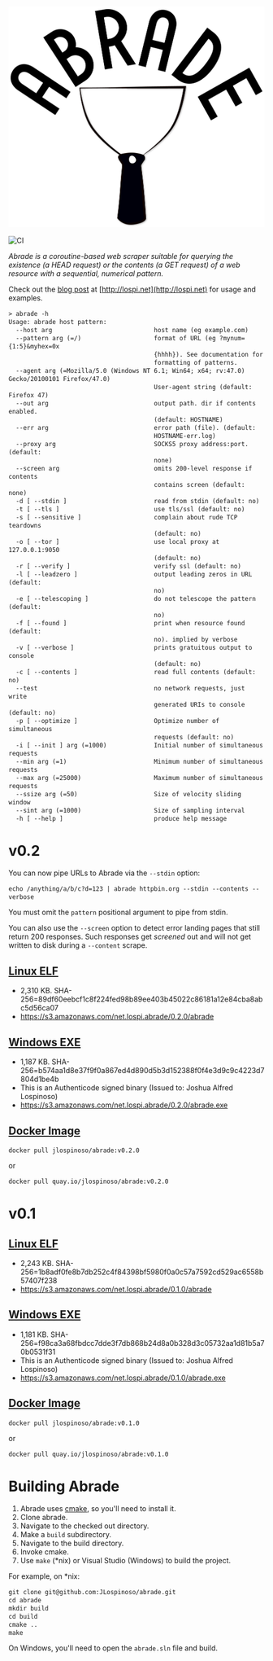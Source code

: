 ![Abrade](img/Abrade.png)

![CI](https://github.com/JLospinoso/abrade/workflows/CI/badge.svg)

_Abrade is a coroutine-based web scraper suitable for querying the existence (a HEAD request) or the contents (a GET request) of a web resource with a sequential, numerical pattern._

Check out the [blog post](https://jlospinoso.github.io/cpp/developing/software/2017/09/15/abrade-web-scraper.html) at [http://lospi.net](http://lospi.net) for usage and examples.

```
> abrade -h
Usage: abrade host pattern:
  --host arg                            host name (eg example.com)
  --pattern arg (=/)                    format of URL (eg ?mynum={1:5}&myhex=0x
                                        {hhhh}). See documentation for
                                        formatting of patterns.
  --agent arg (=Mozilla/5.0 (Windows NT 6.1; Win64; x64; rv:47.0) Gecko/20100101 Firefox/47.0)
                                        User-agent string (default: Firefox 47)
  --out arg                             output path. dir if contents enabled.
                                        (default: HOSTNAME)
  --err arg                             error path (file). (default:
                                        HOSTNAME-err.log)
  --proxy arg                           SOCKS5 proxy address:port. (default:
                                        none)
  --screen arg                          omits 200-level response if contents
                                        contains screen (default: none)
  -d [ --stdin ]                        read from stdin (default: no)
  -t [ --tls ]                          use tls/ssl (default: no)
  -s [ --sensitive ]                    complain about rude TCP teardowns
                                        (default: no)
  -o [ --tor ]                          use local proxy at 127.0.0.1:9050
                                        (default: no)
  -r [ --verify ]                       verify ssl (default: no)
  -l [ --leadzero ]                     output leading zeros in URL (default:
                                        no)
  -e [ --telescoping ]                  do not telescope the pattern (default:
                                        no)
  -f [ --found ]                        print when resource found (default:
                                        no). implied by verbose
  -v [ --verbose ]                      prints gratuitous output to console
                                        (default: no)
  -c [ --contents ]                     read full contents (default: no)
  --test                                no network requests, just write
                                        generated URIs to console (default: no)
  -p [ --optimize ]                     Optimize number of simultaneous
                                        requests (default: no)
  -i [ --init ] arg (=1000)             Initial number of simultaneous requests
  --min arg (=1)                        Minimum number of simultaneous requests
  --max arg (=25000)                    Maximum number of simultaneous requests
  --ssize arg (=50)                     Size of velocity sliding window
  --sint arg (=1000)                    Size of sampling interval
  -h [ --help ]                         produce help message
```

# v0.2

You can now pipe URLs to Abrade via the `--stdin` option:

```
echo /anything/a/b/c?d=123 | abrade httpbin.org --stdin --contents --verbose
```

You must omit the `pattern` positional argument to pipe from stdin.

You can also use the `--screen` option to detect error landing pages that
still return 200 responses. Such responses get *screened* out and will not
get written to disk during a `--content` scrape.


## [Linux ELF](https://s3.amazonaws.com/net.lospi.abrade/0.2.0/abrade)

* 2,310 KB. SHA-256=89df60eebcf1c8f224fed98b89ee403b45022c86181a12e84cba8abc5d56ca07
* https://s3.amazonaws.com/net.lospi.abrade/0.2.0/abrade

## [Windows EXE](https://s3.amazonaws.com/net.lospi.abrade/0.2.0/abrade.exe)

* 1,187 KB. SHA-256=b574aa1d8e37f9f0a867ed4d890d5b3d152388f0f4e3d9c9c4223d7804d1be4b
* This is an Authenticode signed binary (Issued to: Joshua Alfred Lospinoso)
* https://s3.amazonaws.com/net.lospi.abrade/0.2.0/abrade.exe

## [Docker Image](https://quay.io/repository/jlospinoso/abrade)

```
docker pull jlospinoso/abrade:v0.2.0
```

or

```
docker pull quay.io/jlospinoso/abrade:v0.2.0
```

# v0.1

## [Linux ELF](https://s3.amazonaws.com/net.lospi.abrade/0.1.0/abrade)

* 2,243 KB. SHA-256=1b8adf0fe8b7db252c4f84398bf5980f0a0c57a7592cd529ac6558b57407f238
* https://s3.amazonaws.com/net.lospi.abrade/0.1.0/abrade

## [Windows EXE](https://s3.amazonaws.com/net.lospi.abrade/0.1.0/abrade.exe)

* 1,181 KB. SHA-256=f98ca3a68fbdcc7dde3f7db868b24d8a0b328d3c05732aa1d81b5a70b0531f31
* This is an Authenticode signed binary (Issued to: Joshua Alfred Lospinoso)
* https://s3.amazonaws.com/net.lospi.abrade/0.1.0/abrade.exe

## [Docker Image](https://quay.io/repository/jlospinoso/abrade)

```
docker pull jlospinoso/abrade:v0.1.0
```

or

```
docker pull quay.io/jlospinoso/abrade:v0.1.0
```

# Building Abrade

1. Abrade uses [cmake](https://cmake.org), so you'll need to install it.
2. Clone abrade.
3. Navigate to the checked out directory.
4. Make a `build` subdirectory.
5. Navigate to the build directory.
6. Invoke cmake.
7. Use `make` (*nix) or Visual Studio (Windows) to build the project.

For example, on *nix:

```
git clone git@github.com:JLospinoso/abrade.git
cd abrade
mkdir build
cd build
cmake ..
make
```

On Windows, you'll need to open the `abrade.sln` file and build.
